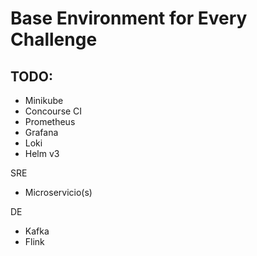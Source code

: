 # Base Environment for Every Challenge

## TODO:
* Minikube
* Concourse CI
* Prometheus
* Grafana
* Loki
* Helm v3

SRE
* Microservicio(s)

DE
* Kafka
* Flink